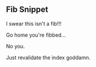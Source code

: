 ## Fib Snippet

I swear this isn't a fib!!!

Go home you're fibbed...

No you.

Just revalidate the index goddamn.
